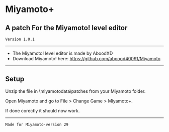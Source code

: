 # Miyamoto+
## A patch For the Miyamoto! level editor
`Version 1.0.1`

----------------------------------------------------------------

* The Miyamoto! level editor is made by AboodXD
* Download Miyamoto! here: https://github.com/aboood40091/Miyamoto

----------------------------------------------------------------

## Setup

Unzip the file in \miyamotodata\patches from your Miyamoto folder.

Open Miyamoto and go to File > Change Game > Miyamoto+.

If done corectly it should now work.

----------------------------------------------------------------

`Made for Miyamoto-version 29`
